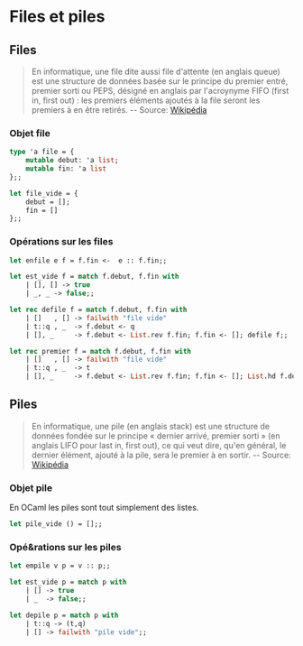 # Files et piles

## Files

> En informatique, une file dite aussi file d'attente (en anglais queue) est une structure de données basée sur le principe du premier entré, premier sorti ou PEPS, désigné en anglais par l'acroynyme FIFO (first in, first out) : les premiers éléments ajoutés à la file seront les premiers à en être retirés.
> -- Source: [Wikipédia](https://fr.wikipedia.org/wiki/File_(structure_de_donn%C3%A9es))

### Objet file

```ocaml
type 'a file = {
    mutable debut: 'a list;
    mutable fin: 'a list
};;

let file_vide = {
    debut = [];
    fin = []
};;
```

### Opérations sur les files

```ocaml
let enfile e f = f.fin <-  e :: f.fin;;

let est_vide f = match f.debut, f.fin with
    | [], [] -> true
    | _, _ -> false;;

let rec defile f = match f.debut, f.fin with
    | []   , [] -> failwith "file vide"
    | t::q , _  -> f.debut <- q
    | [], _     -> f.debut <- List.rev f.fin; f.fin <- []; defile f;;

let rec premier f = match f.debut, f.fin with
    | []   , [] -> failwith "file vide"
    | t::q , _  -> t
    | [], _     -> f.debut <- List.rev f.fin; f.fin <- []; List.hd f.debut;;
```

## Piles

> En informatique, une pile (en anglais stack) est une structure de données fondée sur le principe « dernier arrivé, premier sorti » (en anglais LIFO pour last in, first out), ce qui veut dire, qu'en général, le dernier élément, ajouté à la pile, sera le premier à en sortir.
> -- Source: [Wikipédia](https://fr.wikipedia.org/wiki/Pile_(informatique))

### Objet pile

En OCaml les piles sont tout simplement des listes.

```ocaml
let pile_vide () = [];;
```

### Opé&rations sur les piles

```ocaml
let empile v p = v :: p;;

let est_vide p = match p with
    | [] -> true
    | _  -> false;;

let depile p = match p with
    | t::q -> (t,q)
    | [] -> failwith "pile vide";;
```
